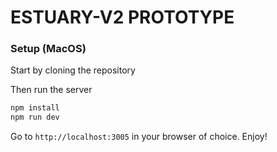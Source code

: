 # ESTUARY-V2 PROTOTYPE

### Setup (MacOS)

Start by cloning the repository

Then run the server

```sh
npm install
npm run dev
```

Go to `http://localhost:3005` in your browser of choice. Enjoy!
